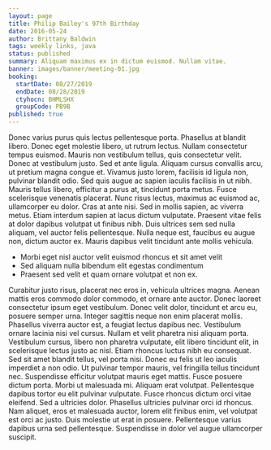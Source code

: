 ```yaml
---
layout: page
title: Philip Bailey's 97th Birthday
date: 2016-05-24
author: Brittany Baldwin
tags: weekly links, java
status: published
summary: Aliquam maximus ex in dictum euismod. Nullam vitae.
banner: images/banner/meeting-01.jpg
booking:
  startDate: 08/27/2019
  endDate: 08/28/2019
  ctyhocn: BHMLSHX
  groupCode: PB9B
published: true
---
```

Donec varius purus quis lectus pellentesque porta. Phasellus at blandit libero. Donec eget molestie libero, ut rutrum lectus. Nullam consectetur tempus euismod. Mauris non vestibulum tellus, quis consectetur velit. Donec at vestibulum justo. Sed et ante ligula. Aliquam cursus convallis arcu, ut pretium magna congue et.
Vivamus justo lorem, facilisis id ligula non, pulvinar blandit odio. Sed quis augue ac sapien iaculis facilisis in ut nibh. Mauris tellus libero, efficitur a purus at, tincidunt porta metus. Fusce scelerisque venenatis placerat. Nunc risus lectus, maximus ac euismod ac, ullamcorper eu dolor. Cras at ante nisi. Sed in mollis sapien, ac viverra metus. Etiam interdum sapien at lacus dictum vulputate. Praesent vitae felis at dolor dapibus volutpat ut finibus nibh. Duis ultrices sem sed nulla aliquam, vel auctor felis pellentesque. Nulla neque est, faucibus eu augue non, dictum auctor ex. Mauris dapibus velit tincidunt ante mollis vehicula.

* Morbi eget nisl auctor velit euismod rhoncus et sit amet velit
* Sed aliquam nulla bibendum elit egestas condimentum
* Praesent sed velit et quam ornare volutpat et non ex.

Curabitur justo risus, placerat nec eros in, vehicula ultrices magna. Aenean mattis eros commodo dolor commodo, et ornare ante auctor. Donec laoreet consectetur ipsum eget vestibulum. Donec velit dolor, tincidunt et arcu eu, posuere semper urna. Integer sagittis neque non enim placerat mollis. Phasellus viverra auctor est, a feugiat lectus dapibus nec. Vestibulum ornare lacinia nisi vel cursus. Nullam et velit pharetra nisi aliquam porta. Vestibulum cursus, libero non pharetra vulputate, elit libero tincidunt elit, in scelerisque lectus justo ac nisl. Etiam rhoncus luctus nibh eu consequat. Sed sit amet blandit tellus, vel porta nisi. Donec eu felis ut leo iaculis imperdiet a non odio. Ut pulvinar tempor mauris, vel fringilla tellus tincidunt nec. Suspendisse efficitur volutpat mauris eget mattis.
Fusce posuere dictum porta. Morbi ut malesuada mi. Aliquam erat volutpat. Pellentesque dapibus tortor eu elit pulvinar vulputate. Fusce rhoncus dictum orci vitae eleifend. Sed a ultricies dolor. Phasellus ultricies pulvinar orci id rhoncus. Nam aliquet, eros et malesuada auctor, lorem elit finibus enim, vel volutpat est orci ac justo. Duis molestie ut erat in posuere. Pellentesque varius dapibus urna sed pellentesque. Suspendisse in dolor vel augue ullamcorper suscipit.
